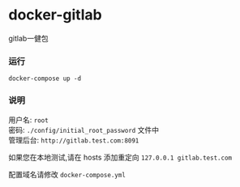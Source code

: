 # docker-gitlab

gitlab一健包


### 运行

```shell
docker-compose up -d
```


### 说明

用户名: `root`     
密码: `./config/initial_root_password` 文件中    
管理后台: `http://gitlab.test.com:8091` 

如果您在本地测试,请在 hosts 添加重定向 `127.0.0.1 gitlab.test.com`

配置域名请修改 `docker-compose.yml`